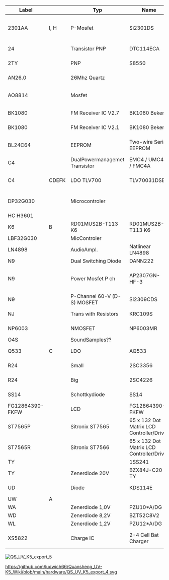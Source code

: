 
Label |   | Typ | Name | Pin | Case | Manufacturer | Datasheet-Link | Param1 | Param2 | Param3
-- | -- | -- | -- | -- | -- | -- | -- | -- | -- | --
2301AA | I, H | P-Mosfet | Si2301DS | 3 | TO-236 (SOT-23) | Vishay | https://github.com/amnemonic/Quansheng_UV-K5_Firmware/blob/main/hardware/2301A_SI2301_Datasheet.pdf | 2,5V |   | 1,25W
24 |   | Transistor PNP | DTC114ECA | 3 | SOT23 |   | https://github.com/ludwich66/Quansheng_UV-K5_Wiki/blob/main/hardware/24_DTC114ECA_Galaxy%20Electrical.pdf |   |   |  
2TY |   | PNP | S8550 | 3 |   |   | https://github.com/amnemonic/Quansheng_UV-K5_Firmware/blob/main/hardware/S8550-2TY-PNP_Datasheet.pdf |   |   |  
AN26.0 |   | 26Mhz Quartz |   |   |   |   | https://github.com/amnemonic/Quansheng_UV-K5_Firmware/blob/main/hardware/AN26.0_TCXO_KDS_Datasheet.pdf |   |   |  
AO8814 |   | Mosfet |   |   |   | Alpha & Omega Semiconductor, Ltd. | https://github.com/amnemonic/Quansheng_UV-K5_Firmware/blob/main/hardware/AO8814_AlphaOmegaSemiconductors.pdf |   |   |  
BK1080 |   | FM Receiver IC V2.7 | BK1080 Beken | 2x4 |   | Beken | https://github.com/amnemonic/Quansheng_UV-K5_Firmware/blob/main/hardware/BK1080_Datasheet_V2.7.pdf |   |   |  
BK1080 |   | FM Receiver IC V2.1 | BK1080 Beken | 2x4 |   | Beken | https://github.com/amnemonic/Quansheng_UV-K5_Firmware/blob/main/hardware/BK1080_Datasheet_V2.1.pdf |   |   |  
BL24C64 |   | EEPROM | Two-wire Serial EEPROM | 2x4 | JEDEC SOIC | Shanghai Belling Corp., Ltd | https://github.com/ludwich66/Quansheng_UV-K5_Firmware/blob/main/hardware/BL24C64_Datasheet.pdf | 64K 8192*8 |   |  
C4 |   | DualPowermanagemet Transistor | EMC4 / UMC4N / FMC4A | 5 |   |   |   |   |   |  
C4 | CDEFK | LDO TLV700 | TLV70031DSER | 5 | SC-70, SOT | TI | https://github.com/amnemonic/Quansheng_UV-K5_Firmware/blob/main/hardware/C4_TLV700_TI_Datasheet.pdf | 1,8 V |   |  
DP32G030 |   | Microcontroler |   |   |   | Action Dynamic Tech.(HK) Trading Co. |   |   |   |  
HC H3601 |   |   |   | 2x4 | SOP8 |   |   |   |   |  
K6 | B | RD01MUS2B-T113 K6 | RD01MUS2B-T113 K6 | 3 | SOT89 | Mitsubishi | https://github.com/amnemonic/Quansheng_UV-K5_Firmware/blob/main/hardware/K6_RD01MUS2B_Mitsubishi_Datasheet.pdf |   |   |  
LBF32G030 |   | MicControler |   |   |   |   |   |   |   |  
LN4898 |   | AudioAmpl. | Natlinear LN4898 | 2 x 4 | SOP8 | Natlinear | https://github.com/amnemonic/Quansheng_UV-K5_Firmware/blob/main/hardware/LN4898_Datasheet.pdf | 1W |   |  
N9 |   | Dual Switching Diode | DANN222 | 3 |   | ON |   |   |   |  
N9 |   | Power Mosfet P ch | AP2307GN-HF-3 | 3 | SOT-23 | Advanced Power Electronics Corp. |   |   |   |  
N9 |   | P-Channel 60-V (D-S) MOSFET | Si2309CDS | 3 | SOT-24 | Vishay Siliconix |   |   |   |  
NJ |   | Trans with Resistors | KRC109S | 3 | SOT-23 | KEC | https://github.com/amnemonic/Quansheng_UV-K5_Firmware/blob/main/hardware/NJ_KRC109S_KEC_Datasheet.pdf |   |   |  
NP6003 |   | NMOSFET | NP6003MR | 3 | SOT-23-3L | Natlinear | https://github.com/amnemonic/Quansheng_UV-K5_Firmware/blob/main/hardware/NP6003_NP6003MR_Datasheet.pdf |   |   |  
O4S |   | SoundSamples?? |   | 2x4 |   |   |   |   |   |  
Q533 | C | LDO | AQ533 | 3 | SOT89 | acutechnoligy | https://github.com/amnemonic/Quansheng_UV-K5_Firmware/blob/main/hardware/AQ533_AcutechnologySemiconductor.pdf | 3,3V |   |  
R24 |   | Small | 2SC3356 |   | SOT-23 |   | https://github.com/amnemonic/Quansheng_UV-K5_Firmware/blob/main/hardware/R24_2SC4226_Datasheet.PDF |   |   |  
R24 |   | Big | 2SC4226 |   | SOT-323 |   | https://github.com/amnemonic/Quansheng_UV-K5_Firmware/blob/main/hardware/R24_2SC4226_Datasheet.PDF |   |   |  
SS14 |   | Schottkydiode | SS14 | 2 | DO-214AC |   |   | 40V | 1A |  
FG12864390-FKFW |   | LCD | FG12864390-FKFW | 12 | Modul |   |   | 128x64 px |   |  
ST7565P |   | Sitronix ST7565 | 65 x 132 Dot Matrix LCD Controller/Driver |   |   | Sitronix | https://github.com/amnemonic/Quansheng_UV-K5_Firmware/blob/main/hardware/ST7565P_Datasheet_V2.3.pdf |   |   |  
ST7565R |   | Sitronix ST7566 | 65 x 132 Dot Matrix LCD Controller/Driver |   |   | Sitronix | https://github.com/amnemonic/Quansheng_UV-K5_Firmware/blob/main/hardware/ST7565R_Datasheet_V1.7.pdf |   |   |  
TY |   |   | 1SS241 | 2 |   |   |   |   |   |  
TY |   | Zenerdiode 20V | BZX84J-C20 TY | 2 |   | NXP |   |   |   |  
UD |   | Diode | KDS114E | 2 | SOD-323F | KEC | https://github.com/ludwich66/Quansheng_UV-K5_Wiki/blob/main/hardware/UD_KDS114E_Diode_KEC_Datasheet.pdf |   |   |  
UW | A |   |   | 3 | SOT89 |   |   |   |   |  
WA |   | Zenerdiode 1,0V | PZU10*A/DG | 2 |   | NXP |   | 1,0V |   |  
WD |   | Zenerdiode 8,2V | BZT52C8V2 | 2 |   | NXP |   | 8,2V |   |  
WL |   | Zenerdiode 1,2V | PZU12*A/DG | 2 |   | NXP |   | 1,2V |   |  
XS5822 |   | Charge IC | 2-4 Cell Bat Charger | 2 x 4 + 1 | E SOP8 | ShenZen ChipSourceTek | https://github.com/amnemonic/Quansheng_UV-K5_Firmware/blob/main/hardware/XS5822_Datasheet_V1.0.pdf |  


![QS_UV_K5_export_5](https://github.com/ludwich66/Quansheng_UV-K5_Wiki/assets/12202733/1b9a9655-1b0d-4cee-809a-cf76a6252e70)

https://github.com/ludwich66/Quansheng_UV-K5_Wiki/blob/main/hardware/QS_UV_K5_export_4.svg


